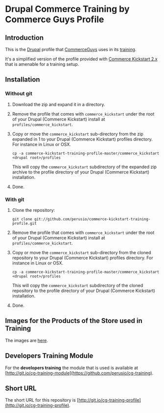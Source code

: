 # Drupal Commerce Training by Commerce Guys Profile

## Introduction

This is the [Drupal](https://drupal.org) profile that
[CommerceGuys](http://commerceguys.com) uses in its
[training](https://marketplace.commerceguys.com/training).

It's a simplified version of the profile provided with
[Commerce Kickstart 2.x](https://drupal.org/project/commerce_kickstart)
that is amenable for a training setup.

## Installation 

### Without git

 1. Download the zip and expand it in a directory.
 
 2. Remove the profile that comes with `commerce_kickstart`
    under the root of your Drupal (Commerce Kickstart) install at
    `profiles/commerce_kickstart`. 
    
 3. Copy or move the `commerce_kickstart` sub-directory from the zip
    expanded in 1 to your Drupal (Commerce Kickstart) profiles
    directory. For instance in Linux or OSX.
    
        cp -a commerce-kickstart-training-profile-master/commerce_kickstart <drupal root>/profiles
    
    This will copy the `commerce_kickstart` subdirectory of the
    expanded zip archive to the profile directory of your Drupal
    (Commerce Kickstart) installation.
    
 4. Done.
 
 
### With git
 
 1. Clone the repository:
        
        git clone git://github.com/perusio/commerce-kickstart-training-profile.git
        
 2. Remove the profile that comes with `commerce_kickstart`
    under the root of your Drupal (Commerce Kickstart) install at
    `profiles/commerce_kickstart`. 
    
 3. Copy or move the `commerce_kickstart` sub-directory from the
    cloned repository to your Drupal (Commerce Kickstart) profiles
    directory. For instance in Linux or OSX.
    
        cp -a commerce-kickstart-training-profile-master/commerce_kickstart <drupal root>/profiles
    
    This will copy the `commerce_kickstart` subdirectory of the
    cloned repository to the profile directory of your Drupal
    (Commerce Kickstart) installation.
    
 4. Done.
 
 ## Images for the Products of the Store used in Training
 
 The images are [here](https://github.com/perusio/cg-training-images).
 
 ## Developers Training Module
 
 For the **developers training** the module that is used is available
 at [http://git.io/cg-training-module](https://github.com/perusio/cg-training).
 
## Short URL

The short URL for this repository is [http://git.io/cg-training-profile](http://git.io/cg-training-profile).
 
